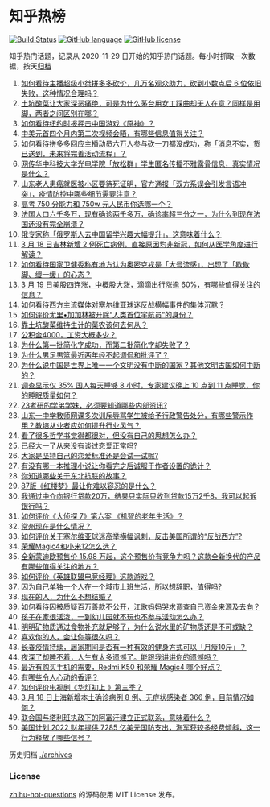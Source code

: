 # 知乎热榜
[![Build Status](https://github.com/ToWeLong/zhihu-hot-questions/workflows/CI/badge.svg)](https://github.com/ToWeLong/zhihu-hot-questions/actions)
[![GitHub language](https://img.shields.io/badge/language-golang-orange.svg)](https://golang.org/)
[![GitHub license](https://img.shields.io/github/license/ToWeLong/zhihu-hot-questions)](https://github.com/ToWeLong/zhihu-hot-questions/blob/main/LICENSE)

知乎热门话题，记录从 2020-11-29 日开始的知乎热门话题。每小时抓取一次数据，按天[归档](./archives)

<!-- BEGIN -->

1. [如何看待主播超级小桀拼多多砍价，几万名观众助力，砍到小数点后  6 位依旧失败，这种情况合理吗？](https://www.zhihu.com/question/522686785)
1. [土坑酸菜让大家深恶痛绝，可是为什么茅台用女工踩曲却无人在意？同样是用脚，两者之间区别在哪？](https://www.zhihu.com/question/522544974)
1. [如何看待纽约时报抨击中国游戏《原神》？](https://www.zhihu.com/question/522559674)
1. [中美元首四个月内第二次视频会晤，有哪些信息值得关注？](https://www.zhihu.com/question/522745341)
1. [如何看待拼多多回应主播动员六万人参与砍一刀都没成功，称「消息不实，货已送到，未来将完善活动流程」？](https://www.zhihu.com/question/522880081)
1. [网传华中科技大学光电学院「放松群」学生匿名传播不雅露骨信息，真实情况是什么？](https://www.zhihu.com/question/522288423)
1. [山东老人患癌就医被小区要待死证明，官方通报「双方系误会引发言语冲突」，疫情防控中哪些细节需要注意？](https://www.zhihu.com/question/522804696)
1. [高考 750 分能力和 750w 元人民币你选哪一个？](https://www.zhihu.com/question/435438184)
1. [法国人口六千多万，现有确诊两千多万，确诊率超三分之一，为什么到现在法国还没有完全崩溃？](https://www.zhihu.com/question/521888462)
1. [俄专家称「俄罗斯人去中国留学兴趣大幅提升」，这意味着什么？](https://www.zhihu.com/question/522317691)
1. [3 月 18 日吉林新增 2 例死亡病例，直接原因均非新冠，如何从医学角度进行解读？](https://www.zhihu.com/question/522861243)
1. [如何看待国家卫健委称有地方认为奥密克戎是「大号流感」，出现了「歇歇脚、缓一缓」的心态？](https://www.zhihu.com/question/522676609)
1. [3 月 19 日美股四连涨，中概股大涨，滴滴出行涨逾 60%，有哪些值得关注的信息？](https://www.zhihu.com/question/522804175)
1. [如何看待西方主流媒体对塞尔维亚球迷反战横幅事件的集体沉默？](https://www.zhihu.com/question/522801411)
1. [如何评价尤里•加加林被开除“人类首位宇航员”的身份？](https://www.zhihu.com/question/522812362)
1. [靠土坑酸菜维持生计的菜农该何去何从？](https://www.zhihu.com/question/522430979)
1. [公积金4000，工资大概多少？](https://www.zhihu.com/question/442656404)
1. [为什么第一批简化字成功，而第二批简化字却失败了？](https://www.zhihu.com/question/26940415)
1. [为什么男足男篮最近两年经不起调侃和批评了？](https://www.zhihu.com/question/522557931)
1. [为什么说中国是世界上唯一一个文明没有中断的国家？其他文明古国如何中断的？](https://www.zhihu.com/question/32682567)
1. [调查显示仅 35% 国人每天睡够 8 小时，专家建议晚上 10 点到 11 点睡觉，你的睡眠质量如何？](https://www.zhihu.com/question/522817232)
1. [23考研的学弟学妹，必须要知道哪些内部资讯?](https://www.zhihu.com/question/522746839)
1. [山东一中学教师网课多次训斥辱骂学生被给予行政警告处分，有哪些警示作用？教培从业者应如何提升行业风气？](https://www.zhihu.com/question/522710438)
1. [看了很多哲学书觉得都很对，但没有自己的思想怎么办？](https://www.zhihu.com/question/522565260)
1. [已经大一了从来没有谈过恋爱正常吗?](https://www.zhihu.com/question/522886547)
1. [大家是坚持自己的恋爱标准还是会试一试呢?](https://www.zhihu.com/question/522768047)
1. [有没有哪一本推理小说让你看完之后诚服于作者设置的诡计？](https://www.zhihu.com/question/412549819)
1. [你知道哪些关于东北抗联的故事？](https://www.zhihu.com/question/357841275)
1. [87版《红楼梦》最让你难以容忍的是什么？](https://www.zhihu.com/question/511724176)
1. [我通过中介向银行贷款20万，结果只实际只收到贷款15万2千8，我可以起诉银行吗？](https://www.zhihu.com/question/401496121)
1. [如何评价《大侦探 7》第六案 《机智的老年生活》？](https://www.zhihu.com/question/522352205)
1. [常州现在是什么情况？](https://www.zhihu.com/question/522037252)
1. [如何评价关于塞尔维亚球迷高举横幅讽刺，反击美国所谓的“反战西方”?](https://www.zhihu.com/question/522721512)
1. [荣耀Magic4和小米12怎么选？](https://www.zhihu.com/question/522836383)
1. [全新蒙迪欧预售价 15.98 万起，这个预售价有竞争力吗？这款全新换代的产品有哪些值得关注的地方？](https://www.zhihu.com/question/522738443)
1. [如何评价《英雄联盟电竞经理》这款游戏？](https://www.zhihu.com/question/522650402)
1. [因为自己单独一个人在一个城市上班生活，所以想辞职，值得吗?](https://www.zhihu.com/question/520065927)
1. [现在的人，为什么不想结婚？](https://www.zhihu.com/question/520281578)
1. [如何看待因被质疑百万善款不公开，江歌妈妈哭求调查自己资金来源及去向？](https://www.zhihu.com/question/521806980)
1. [孩子在家很活泼，一到幼儿园就不玩也不参与活动怎么办？](https://www.zhihu.com/question/519532815)
1. [明明矿物质通过食物补充就足够了，为什么说水里的矿物质还是不可或缺？](https://www.zhihu.com/question/522429830)
1. [喜欢你的人，会让你等很久吗？](https://www.zhihu.com/question/521583888)
1. [长春疫情持续，居家期间是否有一种有效的健身方式可以「月瘦10斤」？](https://www.zhihu.com/question/522753692)
1. [夜深了却睡不着，人生有太多遗憾了。能跟我讲讲你的遗憾吗？](https://www.zhihu.com/question/522193663)
1. [最近有购买手机的需要，Redmi K50 和荣耀 Magic4 哪个好点？](https://www.zhihu.com/question/522602017)
1. [有哪些令人心动的香评？](https://www.zhihu.com/question/320718930)
1. [如何评价电视剧《华灯初上 》第三季？](https://www.zhihu.com/question/515524369)
1. [3 月 18 日上海新增本土确诊病例 8 例、无症状感染者 366 例，目前情况如何？](https://www.zhihu.com/question/522800809)
1. [联合国与塔利班执政下的阿富汗建立正式联系，意味着什么？](https://www.zhihu.com/question/522554102)
1. [美国计划 2022 财年提供 7285 亿美元国防支出，海军获较多经费倾斜，这一行为释放了哪些信号？](https://www.zhihu.com/question/522634164)

<!-- END -->

历史归档 [./archives](./archives)


### License
[zhihu-hot-questions](https://github.com/towelong/zhihu-hot-questions) 的源码使用 MIT License 发布。
